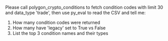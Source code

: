Please call polygon_crypto_conditions to fetch condition codes with limit 30 and data_type 'trade', then use py_eval to read the CSV and tell me:
  1. How many condition codes were returned
  2. How many have 'legacy' set to True vs False
  3. List the top 3 condition names and their types
